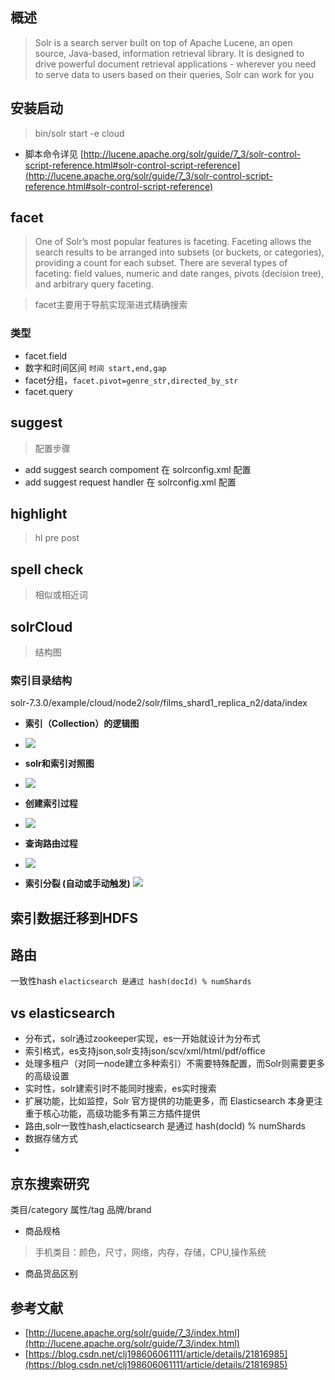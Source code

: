 ## 概述
> Solr is a search server built on top of Apache Lucene, an open source, Java-based, information retrieval library. It is designed to drive powerful document retrieval applications - wherever you need to serve data to users based on their queries, Solr can work for you

## 安装启动
> bin/solr start -e cloud
* 脚本命令详见 [http://lucene.apache.org/solr/guide/7_3/solr-control-script-reference.html#solr-control-script-reference](http://lucene.apache.org/solr/guide/7_3/solr-control-script-reference.html#solr-control-script-reference)


## facet
> One of Solr’s most popular features is faceting. Faceting allows the search results to be arranged into subsets (or buckets, or categories), providing a count for each subset. There are several types of faceting: field values, numeric and date ranges, pivots (decision tree), and arbitrary query faceting.

> facet主要用于导航实现渐进式精确搜索
### 类型

* facet.field
* 数字和时间区间 `时间 start,end,gap   `
* facet分组，`facet.pivot=genre_str,directed_by_str`
* facet.query 

## suggest
> 配置步骤
* add suggest search compoment
在 solrconfig.xml 配置
* add suggest request handler
在 solrconfig.xml 配置

## highlight
> hl pre post

## spell check
> 相似或相近词

## solrCloud
> 结构图

### 索引目录结构
solr-7.3.0/example/cloud/node2/solr/films_shard1_replica_n2/data/index

* **索引（Collection）的逻辑图**
* ![](res/0.png)

        
* **solr和索引对照图**
* ![](res/1.png)


* **创建索引过程**
* ![](res/2.png)

        
* **查询路由过程**
* ![](res/3.png)

* **索引分裂 (自动或手动触发)**
![](res/4.png)

## 索引数据迁移到HDFS

## 路由
一致性hash `elacticsearch 是通过 hash(docId) % numShards`

## vs elasticsearch
* 分布式，solr通过zookeeper实现，es一开始就设计为分布式
* 索引格式，es支持json,solr支持json/scv/xml/html/pdf/office
* 处理多租户（对同一node建立多种索引）不需要特殊配置，而Solr则需要更多的高级设置
* 实时性，solr建索引时不能同时搜索，es实时搜索
* 扩展功能，比如监控，Solr 官方提供的功能更多，而 Elasticsearch 本身更注重于核心功能，高级功能多有第三方插件提供
* 路由,solr一致性hash,elacticsearch 是通过 hash(docId) % numShards
* 数据存储方式
* 

## 京东搜索研究
类目/category
属性/tag
品牌/brand

* 商品规格 
> 手机类目：颜色，尺寸，网络，内存，存储，CPU,操作系统

* 商品货品区别

## 参考文献
* [http://lucene.apache.org/solr/guide/7_3/index.html](http://lucene.apache.org/solr/guide/7_3/index.html)
* [https://blog.csdn.net/clj198606061111/article/details/21816985](https://blog.csdn.net/clj198606061111/article/details/21816985)
